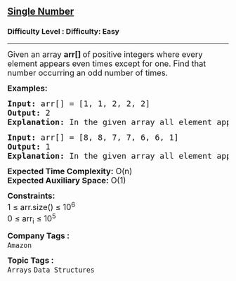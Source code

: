 <h2><a href="https://www.geeksforgeeks.org/problems/single-number1014/1?page=1&sortBy=latest">Single Number</a></h2><h3>Difficulty Level : Difficulty: Easy</h3><hr><div class="problems_problem_content__Xm_eO"><p><span style="font-size: 18px;">Given an array <strong>arr[]&nbsp;</strong>of positive integers where every element appears even times except for one. Find that number occurring an odd number of times.</span></p>
<p><span style="font-size: 18px;"><strong>Examples:</strong></span></p>
<pre><span style="font-size: 18px;"><strong>Input:</strong> arr[] = [1, 1, 2, 2, 2]
<strong>Output:</strong> 2
<strong>Explanation:</strong> In the given array all element appear two times except 2 which appears thrice.</span></pre>
<pre><span style="font-size: 18px;"><strong>Input:</strong> arr[] = [8, 8, 7, 7, 6, 6, 1]
<strong>Output:</strong> 1
<strong>Explanation:</strong> In the given array all element appear two times except 1 which appears once.</span></pre>
<p><span style="font-size: 18px;"><strong>Expected Time Complexity:</strong> O(n)<br><strong>Expected Auxiliary Space:</strong>&nbsp;O(1)</span></p>
<p><span style="font-size: 18px;"><strong>Constraints:</strong><br>1 ≤ arr.size() ≤ 10<sup>6</sup><br>0 ≤ arr<sub>i</sub>&nbsp;≤ 10<sup>5</sup></span></p></div><p><span style=font-size:18px><strong>Company Tags : </strong><br><code>Amazon</code>&nbsp;<br><p><span style=font-size:18px><strong>Topic Tags : </strong><br><code>Arrays</code>&nbsp;<code>Data Structures</code>&nbsp;